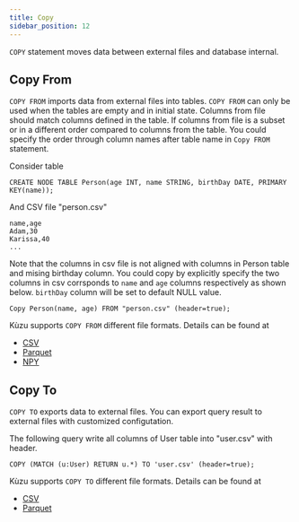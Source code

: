 ```yaml
---
title: Copy
sidebar_position: 12
---
```


`COPY` statement moves data between external files and database internal.

## Copy From
`COPY FROM` imports data from external files into tables. `COPY FROM` can only be used when the tables are empty and in initial state. Columns from file should match columns defined in the table. If columns from file is a subset or in a different order compared to columns from the table. You could specify the order through column names after table name in `Copy FROM` statement.

Consider table
```
CREATE NODE TABLE Person(age INT, name STRING, birthDay DATE, PRIMARY KEY(name));
```
And CSV file "person.csv"
```
name,age
Adam,30
Karissa,40
...
```
Note that the columns in csv file is not aligned with columns in Person table and mising birthday column. You could copy by explicitly specify the two columns in csv corrsponds to `name` and `age` columns respectively as shown below. `birthDay` column will be set to default NULL value. 
```
Copy Person(name, age) FROM "person.csv" (header=true);
```

Kùzu supports `COPY FROM` different file formats. Details can be found at
- [CSV](../data-import/csv-import.md)
- [Parquet](../data-import/parquet-import.md)
- [NPY](../data-import/npy-import.md)

## Copy To
`COPY TO` exports data to external files. You can export query result to external files with customized configutation.

The following query write all columns of User table into "user.csv" with header.
```
COPY (MATCH (u:User) RETURN u.*) TO 'user.csv' (header=true);
```

Kùzu supports `COPY TO` different file formats. Details can be found at
- [CSV](../data-export/csv-export.md)
- [Parquet](../data-export/parquet-export.md)

